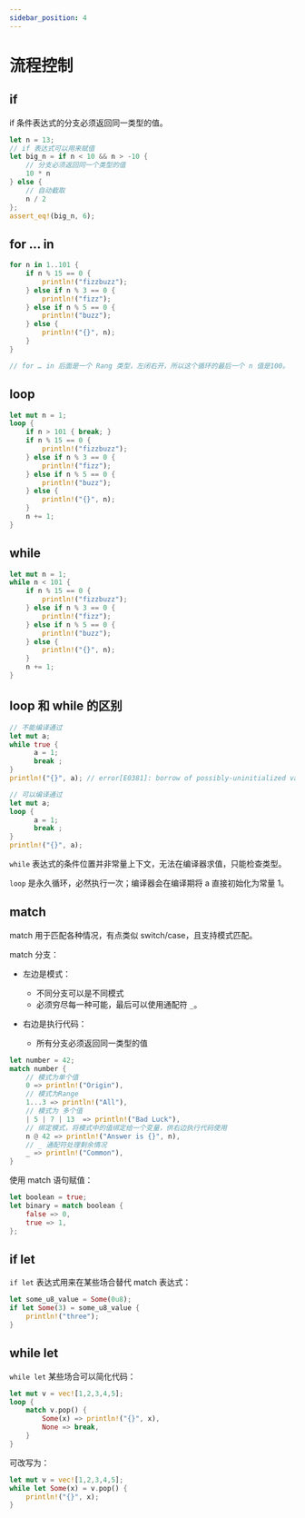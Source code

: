 ```yaml
---
sidebar_position: 4
---
```

    
# 流程控制

## if

if 条件表达式的分支必须返回同一类型的值。

```rs
let n = 13;
// if 表达式可以用来赋值
let big_n = if n < 10 && n > -10 {
    // 分支必须返回同一个类型的值
    10 * n
} else {
    // 自动截取
    n / 2
};
assert_eq!(big_n, 6);
```

## for ... in

```rs
for n in 1..101 {
    if n % 15 == 0 {
        println!("fizzbuzz");
    } else if n % 3 == 0 {
        println!("fizz");
    } else if n % 5 == 0 {
        println!("buzz");
    } else {
        println!("{}", n);
    }
}

// for … in 后面是一个 Rang 类型，左闭右开，所以这个循环的最后一个 n 值是100。
```

## loop

```rs
let mut n = 1;
loop {
    if n > 101 { break; }
    if n % 15 == 0 {
        println!("fizzbuzz");
    } else if n % 3 == 0 {
        println!("fizz");
    } else if n % 5 == 0 {
        println!("buzz");
    } else {
        println!("{}", n);
    }
    n += 1;
}
```

## while

```rs
let mut n = 1;
while n < 101 {
    if n % 15 == 0 {
        println!("fizzbuzz");
    } else if n % 3 == 0 {
        println!("fizz");
    } else if n % 5 == 0 {
        println!("buzz");
    } else {
        println!("{}", n);
    }
    n += 1;
}
```

## loop 和 while 的区别

```rs
// 不能编译通过
let mut a;
while true {
      a = 1;
      break ;
}
println!("{}", a); // error[E0381]: borrow of possibly-uninitialized variable: `a`

// 可以编译通过
let mut a;
loop {
      a = 1;
      break ;
}
println!("{}", a);
```

`while` 表达式的条件位置并非常量上下文，无法在编译器求值，只能检查类型。

`loop` 是永久循环，必然执行一次；编译器会在编译期将 a 直接初始化为常量 1。

## match

match 用于匹配各种情况，有点类似 switch/case，且支持模式匹配。

match 分支：

- 左边是模式：
  - 不同分支可以是不同模式
  - 必须穷尽每一种可能，最后可以使用通配符 `_`。

- 右边是执行代码：
  - 所有分支必须返回同一类型的值

```rs
let number = 42;
match number {
    // 模式为单个值
    0 => println!("Origin"),
    // 模式为Range
    1...3 => println!("All"),
    // 模式为 多个值
    | 5 | 7 | 13  => println!("Bad Luck"),
    // 绑定模式，将模式中的值绑定给一个变量，供右边执行代码使用
    n @ 42 => println!("Answer is {}", n),
    // _ 通配符处理剩余情况
    _ => println!("Common"),
}
```

使用 match 语句赋值：

```rs
let boolean = true;
let binary = match boolean {
    false => 0,
    true => 1,
};
```

## if let

`if let` 表达式用来在某些场合替代 match 表达式：

```rs
let some_u8_value = Some(0u8);
if let Some(3) = some_u8_value {
    println!("three");
}
```

## while let

`while let` 某些场合可以简化代码：

```rs
let mut v = vec![1,2,3,4,5];
loop {
    match v.pop() {
        Some(x) => println!("{}", x),
        None => break,
    }
}
```

可改写为：

```rs
let mut v = vec![1,2,3,4,5];
while let Some(x) = v.pop() {
    println!("{}", x);
}
```

      